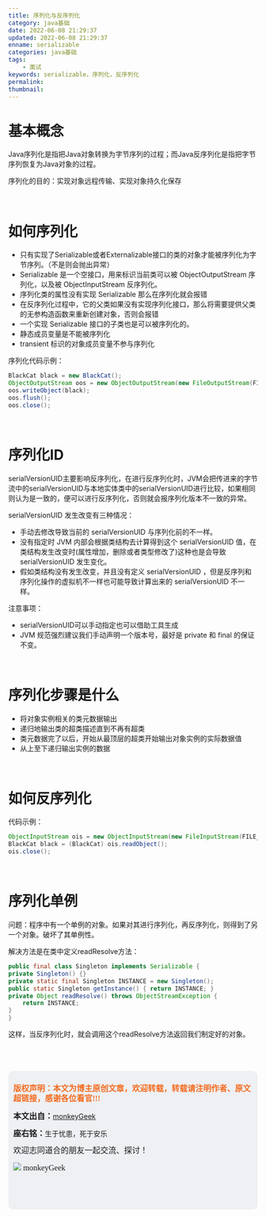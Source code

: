```yaml
---
title: 序列化与反序列化
category: java基础
date: 2022-06-08 21:29:37
updated: 2022-06-08 21:29:37
enname: serializable
categories: java基础
tags:
	- 面试
keywords: serializable，序列化，反序列化
permalink:
thumbnail:
---
```


# 基本概念

 Java序列化是指把Java对象转换为字节序列的过程；而Java反序列化是指把字节序列恢复为Java对象的过程。<!--more-->

序列化的目的：实现对象远程传输、实现对象持久化保存

</br>

# 如何序列化

- 只有实现了Serializable或者Externalizable接口的类的对象才能被序列化为字节序列。（不是则会抛出异常） 
- Serializable 是一个空接口，用来标识当前类可以被 ObjectOutputStream 序列化，以及被 ObjectInputStream 反序列化。
- 序列化类的属性没有实现 Serializable 那么在序列化就会报错
- 在反序列化过程中，它的父类如果没有实现序列化接口，那么将需要提供父类的无参构造函数来重新创建对象，否则会报错
- 一个实现 Serializable 接口的子类也是可以被序列化的。
- 静态成员变量是不能被序列化
-  transient 标识的对象成员变量不参与序列化



序列化代码示例：

```java
BlackCat black = new BlackCat();
ObjectOutputStream oos = new ObjectOutputStream(new FileOutputStream(FILE_PATH));
oos.writeObject(black);
oos.flush();
oos.close();
```



</br>

# 序列化ID

serialVersionUID主要影响反序列化，在进行反序列化时，JVM会把传进来的字节流中的serialVersionUID与本地实体类中的serialVersionUID进行比较，如果相同则认为是一致的，便可以进行反序列化，否则就会报序列化版本不一致的异常。



serialVersionUID 发生改变有三种情况：

- 手动去修改导致当前的 serialVersionUID 与序列化前的不一样。
- 没有指定时 JVM 内部会根据类结构去计算得到这个 serialVersionUID 值，在类结构发生改变时(属性增加，删除或者类型修改了)这种也是会导致 serialVersionUID 发生变化。
- 假如类结构没有发生改变，并且没有定义 serialVersionUID ，但是反序列和序列化操作的虚拟机不一样也可能导致计算出来的 serialVersionUID 不一样。



注意事项：

- serialVersionUID可以手动指定也可以借助工具生成
- JVM 规范强烈建议我们手动声明一个版本号，最好是 private 和 final 的保证不变。



</br>

# 序列化步骤是什么

- 将对象实例相关的类元数据输出
- 递归地输出类的超类描述直到不再有超类
- 类元数据完了以后，开始从最顶层的超类开始输出对象实例的实际数据值
- 从上至下递归输出实例的数据



</br>

# 如何反序列化

代码示例：

```java
ObjectInputStream ois = new ObjectInputStream(new FileInputStream(FILE_PATH));
BlackCat black = (BlackCat) ois.readObject();
ois.close();
```

</br>

# 序列化单例

问题：程序中有一个单例的对象。如果对其进行序列化，再反序列化，则得到了另一个对象。破坏了其单例性。

解决方法是在类中定义readResolve方法：

```java
public final class Singleton implements Serializable {
private Singleton() {}
private static final Singleton INSTANCE = new Singleton();
public static Singleton getInstance() { return INSTANCE; }
private Object readResolve() throws ObjectStreamException {
	return INSTANCE;
}
}
```

这样，当反序列化时，就会调用这个readResolve方法返回我们制定好的对象。

</br>

</br>

</br>

<script>
var _hmt = _hmt || [];
(function() {
  var hm = document.createElement("script");
  hm.src = "https://hm.baidu.com/hm.js?2f798e6b269c8a40f12bef25d7f1876d";
  var s = document.getElementsByTagName("script")[0]; 
  s.parentNode.insertBefore(hm, s);
})();
</script>

<div style="height:260px; background-color:rgb(238,240,244); padding:10px;border-radius:10px;">
    <p style="color:#f36c21;font:bold 16px/20px 'kaiTi';">
      版权声明：本文为博主原创文章，欢迎转载，转载请注明作者、原文超链接，感谢各位看官!!!
    </p>
    <p>
      <span style="font:bold 16px/20px 'kaiTi';">本文出自：</span><a href="https://monkeyGeek369.github.io">monkeyGeek</a> 
    </p>
    <p>
      <span style="font:bold 16px/20px 'kaiTi';">座右铭：</span><span>生于忧患，死于安乐</span> 
    </p>
    <p>
      <span style="font:16px/20px 'kaiTi';">欢迎志同道合的朋友一起交流、探讨！</span> 
    </p>
    <img style="height:auto; width:auto;flot:left;" src="../../../../image/monkey64.png" /><span style="font:16px/20px 'kaiTi';flot:left;">   monkeyGeek</span>


